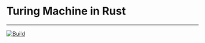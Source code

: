 # Turing Machine in Rust
---

[![Build](https://github.com/amarrerod/turing_machine_rs/actions/workflows/cargo.yml/badge.svg)](https://github.com/amarrerod/turing_machine_rs/actions/workflows/cargo.yml)